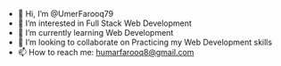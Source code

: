 - 👋 Hi, I’m @UmerFarooq79
- 👀 I’m interested in Full Stack Web Development
- 🌱 I’m currently learning Web Development
- 💞️ I’m looking to collaborate on Practicing my Web Development skills
- 📫 How to reach me: humarfarooq8@gmail.com

<!---
UmerFarooq79/UmerFarooq79 is a ✨ special ✨ repository because its `README.md` (this file) appears on your GitHub profile.
You can click the Preview link to take a look at your changes.
--->
